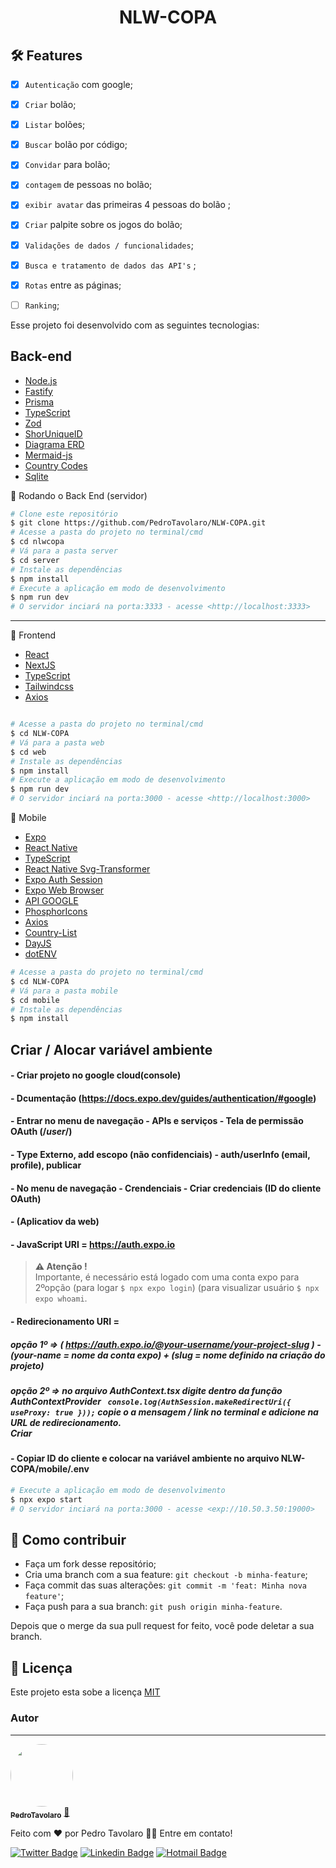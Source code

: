 
<p align="center">
  <a>
    <h1 align='center' color='green'>NLW-COPA</h1>
  </a>
</p>


## :hammer_and_wrench: Features 

-   [x] `Autenticação` com google;
-   [x] `Criar` bolão;
-   [x] `Listar` bolões;
-   [x] `Buscar` bolão por código;
-   [x] `Convidar` para bolão;
-   [x] `contagem` de pessoas no bolão;
-   [x] `exibir avatar` das primeiras 4 pessoas do bolão ;
-   [x] `Criar` palpite sobre os jogos do bolão;
-   [x] `Validações de dados / funcionalidades`;
-   [x] `Busca e tratamento de dados das API's` ;
-   [x] `Rotas` entre as páginas;
-   [ ] `Ranking`;


Esse projeto foi desenvolvido com as seguintes tecnologias:



## Back-end

- [Node.js](https://nodejs.org/en/)
- [Fastify](https://www.fastify.io/docs/latest/Guides/Getting-Started/)
- [Prisma](https://www.prisma.io/)
- [TypeScript](https://www.typescriptlang.org/)
- [Zod](https://www.npmjs.com/package/zod)
- [ShorUniqueID](https://www.npmjs.com/package/short-unique-id)
- [Diagrama ERD](https://www.npmjs.com/package/prisma-erd-generator/)
- [Mermaid-js](https://mermaid-js.github.io/mermaid/#/)
- [Country Codes](https://countrycode.org/)
- [Sqlite](https://github.com/mapbox/node-sqlite3)

🎲 Rodando o Back End (servidor)

```bash 
# Clone este repositório
$ git clone https://github.com/PedroTavolaro/NLW-COPA.git
# Acesse a pasta do projeto no terminal/cmd
$ cd nlwcopa
# Vá para a pasta server
$ cd server
# Instale as dependências
$ npm install
# Execute a aplicação em modo de desenvolvimento
$ npm run dev
# O servidor inciará na porta:3333 - acesse <http://localhost:3333> 
```
-------------------------------------------------------------------

🔭 Frontend

- [React](https://pt-br.reactjs.org/)
- [NextJS](https://nextjs.org/)
- [TypeScript](https://www.typescriptlang.org/)
- [Tailwindcss](https://tailwindcss.com/)
- [Axios](https://github.com/axios/axios)


```bash 

# Acesse a pasta do projeto no terminal/cmd
$ cd NLW-COPA
# Vá para a pasta web
$ cd web
# Instale as dependências
$ npm install
# Execute a aplicação em modo de desenvolvimento
$ npm run dev
# O servidor inciará na porta:3000 - acesse <http://localhost:3000> 
```

📱 Mobile

- [Expo](https://expo.io/)
- [React Native](https://reactnative.dev/)
- [TypeScript](https://www.typescriptlang.org/)
- [React Native Svg-Transformer](https://github.com/kristerkari/react-native-svg-transformer)
- [Expo Auth Session](https://docs.expo.dev/versions/latest/sdk/auth-session/)
- [Expo Web Browser](https://docs.expo.dev/versions/v46.0.0/sdk/webbrowser/)
- [API GOOGLE](https://console.cloud.google.com)
- [PhosphorIcons](https://phosphoricons.com/)
- [Axios](https://www.npmjs.com/package/axios)
- [Country-List](https://www.npmjs.com/package/country-list)
- [DayJS](https://www.npmjs.com/package/dayjs)
- [dotENV](https://www.npmjs.com/package/dotenv)

```bash 
# Acesse a pasta do projeto no terminal/cmd
$ cd NLW-COPA
# Vá para a pasta mobile
$ cd mobile
# Instale as dependências
$ npm install
```
## Criar / Alocar variável ambiente

#### - Criar projeto no google cloud(console)
#### - Dcumentação (https://docs.expo.dev/guides/authentication/#google)
#### - Entrar no menu de navegação - APIs e serviços - Tela de permissão OAuth  (\/*user*\/)
#### - Type Externo, add escopo (não confidenciais) - auth/userInfo (email, profile), publicar
#### - No menu de navegação - Crendenciais - Criar credenciais (ID do cliente OAuth)
#### - (Aplicatiov da web)
#### - JavaScript URI = https://auth.expo.io
> **⚠ Atenção !** <br> Importante, é necessário está logado com uma conta expo para 2ºopção (para logar ```$ npx expo login```) (para visualizar usuário ```$ npx expo whoami```.
#### - Redirecionamento URI = 

##### opção 1º => ( https://auth.expo.io/@your-username/your-project-slug ) - (your-name = nome da conta expo) + (slug = nome definido na criação do projeto) 

##### opção 2º => no arquivo AuthContext.tsx digite dentro da função AuthContextProvider ``` console.log(AuthSession.makeRedirectUri({ useProxy: true }));```  copie o a mensagem / link no terminal e adicione na URL de redirecionamento. <br /> Criar 

#### - Copiar ID do cliente e colocar na variável ambiente no arquivo NLW-COPA/mobile/.env

```bash 
# Execute a aplicação em modo de desenvolvimento
$ npx expo start
# O servidor inciará na porta:3000 - acesse <exp://10.50.3.50:19000> 
```


## 🤔 Como contribuir

- Faça um fork desse repositório;
- Cria uma branch com a sua feature: `git checkout -b minha-feature`;
- Faça commit das suas alterações: `git commit -m 'feat: Minha nova feature'`;
- Faça push para a sua branch: `git push origin minha-feature`.

Depois que o merge da sua pull request for feito, você pode deletar a sua branch.

<h2 id="lic">
📃 Licença
</h2>

Este projeto esta sobe a licença [MIT](./LICENSE)

### Autor
---

<a href="https://pedrotavolaro.com">
 <img style="border-radius: 50%;" src="https://github.com/PedroTavolaro.png"  width="100px;" alt=""/>
 <br />
 <sub><b>PedroTavolaro</b></sub></a> <a href="https://www.pedrotavolaro.ccom" title="PedroTavolaro">🚀</a>

Feito com ❤️ por Pedro Tavolaro 👋🏽 Entre em contato!

[![Twitter Badge](https://img.shields.io/badge/-@pedrotavolaro-1ca0f1?style=flat-square&labelColor=1ca0f1&logo=twitter&logoColor=white&link=https://twitter.com/pedrotavolaro)](https://twitter.com/pedrotavolaro) [![Linkedin Badge](https://img.shields.io/badge/-PedroTavolaro-blue?style=flat-square&logo=Linkedin&logoColor=white&link=https://www.linkedin.com/in/pedrotavolaro/)](https://www.linkedin.com/in/pedrotavolaro/) 
[![Hotmail Badge](https://img.shields.io/badge/-email-0078D4?style=flat-square&logo=microsoft-outlook&logoColor=white&link=mailto:phtc-pedro@hotmail.com)](mailto:phtc-pedro@hotmail.com)
